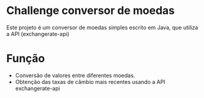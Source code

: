 # Challenge conversor de moedas

Este projeto é um conversor de moedas simples escrito em Java, que utiliza a API (exchangerate-api)

# Função
- Conversão de valores entre diferentes moedas.
- Obtenção das taxas de câmbio mais recentes usando a API exchangerate-api
 
